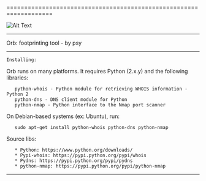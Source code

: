 =================================================================== 

![Alt Text](http://orb.03c8.net/orb/orb.png)

----------

Orb: footprinting tool - by psy 

----------

    Installing:

  Orb runs on many platforms.  It requires Python (2.x.y) and the following libraries:

       python-whois - Python module for retrieving WHOIS information - Python 2
       python-dns - DNS client module for Python
       python-nmap - Python interface to the Nmap port scanner

  On Debian-based systems (ex: Ubuntu), run: 

       sudo apt-get install python-whois python-dns python-nmap

  Source libs:

       * Python: https://www.python.org/downloads/
       * Pypi-whois: https://pypi.python.org/pypi/whois
       * Pydns: https://pypi.python.org/pypi/pydns
       * python-nmap: https://pypi.python.org/pypi/python-nmap

----------
